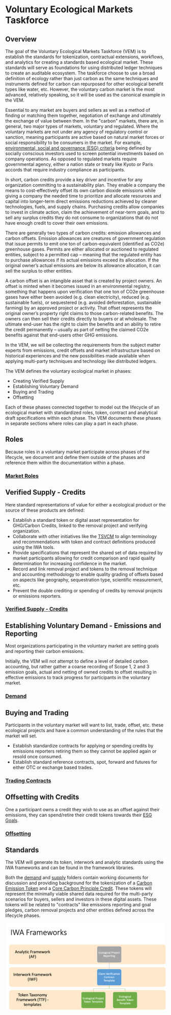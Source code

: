 # Voluntary Ecological Markets Taskforce

## Overview

The goal of the Voluntary Ecological Markets Taskforce (VEM) is to establish the standards for tokenization, contractual extensions, workflows, and analytics for creating a standards based ecological market. These standards will serve as foundations for using distributed ledger techniques to create an auditable ecosystem. The taskforce choose to use a broad definition of ecology rather than just carbon as the same techniques and instruments defined for carbon can repurposed for other ecological benefit types like water, etc. However, the voluntary carbon market is the most advanced, relatively speaking, so it will be used as the canonical example in the VEM.

Essential to any market are buyers and sellers as well as a method of finding or matching them together, negotiation of exchange and ultimately the exchange of value between them. In the "carbon" markets, there are, in general, two major types of markets, voluntary and regulated. Where the voluntary markets are not under any agency of regulatory control or sanction, meaning participants are active based on natural market forces or social responsibility to be consumers in the market. For example, [environmental, social and governance (ESG) criteria](https://www.investopedia.com/terms/e/environmental-social-and-governance-esg-criteria.asp) being defined by socially conscious investors used to screen potential investments based on company operations. As opposed to regulated markets require governmental agency, either a nation state or treaty like Kyoto or Paris accords that require industry compliance as participants.

In short, carbon credits provide a key driver and incentive for any organization committing to a sustainability plan. They enable a company the means to cost-effectively offset its own carbon dioxide emissions while giving a company the needed time to prioritize and allocate resources and capital into longer-term direct emissions reductions achieved by cleaner technologies, fuels, and supply chains. Purchasing credits allow companies to invest in climate action, claim the achievement of near-term goals, and to sell any surplus credits they do not consume to organizations that do not have enough credit to cover their own emissions.

There are generally two types of carbon credits: emission allowances and carbon offsets. Emission allowances are creatures of government regulation that issue permits to emit one ton of carbon-equivalent (identified as CO2e) greenhouse gases. Permits are either allocated or auctioned to regulated entities, subject to a permitted cap – meaning that the regulated entity has to purchase allowances if its actual emissions exceed its allocation. If the original owner’s actual emissions are below its allowance allocation, it can sell the surplus to other entities.

A carbon offset is an intangible asset that is created by project owners. An offset is minted when it becomes issued in an environmental registry, something that happens upon verification that one ton of CO2e greenhouse gases have either been avoided (e.g. clean electricity), reduced (e.g. sustainable fuels), or sequestered (e.g. avoided deforestation, sustainable farming) by an approved project or activity. That offset represents the original owner’s property right claims to those carbon-related benefits. The owners can then sell their credits directly to buyers or at wholesale. The ultimate end-user has the right to claim the benefits and an ability to retire the credit permanently – usually as part of netting the claimed CO2e benefits against that end-users other GHG emissions.

In the VEM, we will be collecting the requirements from the subject matter experts from emissions, credit offsets and market infrastructure based on historical experiences and the new possibilities made available when applying multi-party techniques and technology like distributed ledgers.

The VEM defines the voluntary ecological market in phases:

- Creating Verified Supply
- Establishing Voluntary Demand
- Buying and Trading
- Offsetting

Each of these phases connected together to model out the lifecycle of an ecological market with standardized roles, token, contract and analytical draft specifications within each phase. The VEM documents these phases in separate sections where roles can play a part in each phase.

## Roles

Because roles in a voluntary market participate across phases of the lifecycle, we document and define them outside of the phases and reference them within the documentation within a phase.

### [Market Roles](roles.md)

## Verified Supply - Credits

Here standard representations of value for either a ecological product or the source of these products are defined:

- Establish a standard token or digital asset representation for GHG/Carbon Credits, linked to the removal project and verifying organization.
- Collaborate with other initiatives like the [TSVCM](https://www.iif.com/tsvcm) to align terminology and recommendations with token and contract definitions produced using the IWA tools.
- Provide specifications that represent the shared set of data required by market participants allowing for credit comparison and rapid quality determination for increasing confidence in the market.
- Record and link removal project and tokens to the removal technique and accounting methodology to enable quality grading of offsets based on aspects like geography, sequestration type, scientific measurement, etc.
- Prevent the double crediting or spending of credits by removal projects or emissions reporters.

### [Verified Supply - Credits](supply/readme.md)

## Establishing Voluntary Demand - Emissions and Reporting

Most organizations participating in the voluntary market are setting goals and reporting their carbon emissions.

Initially, the VEM will not attempt to define a level of detailed carbon accounting, but rather gather a coarse recording of Scope 1, 2 and 3 emission goals, actual and netting of owned credits to offset resulting in effective emissions to track progress for participants in the voluntary market.

### [Demand](demand/readme.md)

## Buying and Trading

Participants in the voluntary market will want to list, trade, offset, etc. these ecological projects and have a common understanding of the rules that the market will set.

- Establish standardize contracts for applying or spending credits by emissions reporters retiring them so they cannot be applied again or resold once consumed.
- Establish standard reference contracts, spot, forward and futures for either OTC or exchange based trades.

### [Trading Contracts](trading/readme.md)


## Offsetting with Credits

One a participant owns a credit they wish to use as an offset against their emissions, they can spend/retire their credit tokens towards their [ESG Goals](offsetting).

### [Offsetting](offseting/readme.md)
## Standards

The VEM will generate its token, interwork and analytic standards using the IWA frameworks and can be found in the framework libraries.

Both the [demand](demand) and [supply](supply) folders contain working documents for discussion and providing background for the tokenization of a [Carbon Emission Token](emissions/cet.md) and a [Core Carbon Principle Credit](credits/ccp.md). These tokens will represent the minimally viable shared data required for the multi-party scenarios for buyers, sellers and investors in these digital assets.  These tokens will be related to "contracts" like emissions reporting and goal pledges, carbon removal projects and other entities defined across the lifecycle phases.

![VEM Frameworks](images/VEM-Tools.png)
